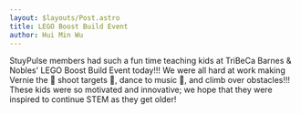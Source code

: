 ```yaml
---
layout: $layouts/Post.astro
title: LEGO Boost Build Event
author: Hui Min Wu
---
```

StuyPulse members had such a fun time teaching kids at TriBeCa Barnes & Nobles' LEGO Boost Build Event today!!!
We were all hard at work making Vernie the 🤖  shoot targets 🎯,  dance to music 🎵, and climb over obstacles!!!
These kids were so motivated and innovative; we hope that they were inspired to continue STEM as they get older!
